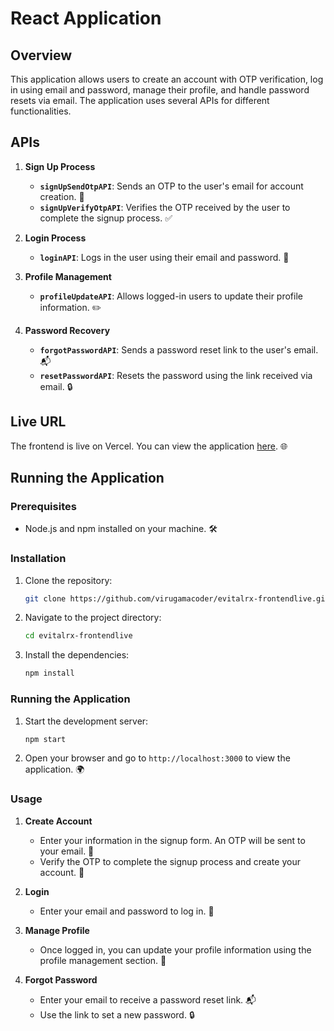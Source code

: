 # React Application

## Overview

This application allows users to create an account with OTP verification, log in using email and password, manage their profile, and handle password resets via email. The application uses several APIs for different functionalities.

## APIs

1. **Sign Up Process**
   - **`signUpSendOtpAPI`**: Sends an OTP to the user's email for account creation. 📧
   - **`signUpVerifyOtpAPI`**: Verifies the OTP received by the user to complete the signup process. ✅

2. **Login Process**
   - **`loginAPI`**: Logs in the user using their email and password. 🔑

3. **Profile Management**
   - **`profileUpdateAPI`**: Allows logged-in users to update their profile information. ✏️

4. **Password Recovery**
   - **`forgotPasswordAPI`**: Sends a password reset link to the user's email. 📬
   - **`resetPasswordAPI`**: Resets the password using the link received via email. 🔒

## Live URL

The frontend is live on Vercel. You can view the application [here](https://evitalrx-frontendlive.vercel.app/). 🌐

## Running the Application

### Prerequisites

- Node.js and npm installed on your machine. 🛠️

### Installation

1. Clone the repository:

    ```bash
    git clone https://github.com/virugamacoder/evitalrx-frontendlive.git
    ```

2. Navigate to the project directory:

    ```bash
    cd evitalrx-frontendlive
    ```

3. Install the dependencies:

    ```bash
    npm install
    ```

### Running the Application

1. Start the development server:

    ```bash
    npm start
    ```

2. Open your browser and go to `http://localhost:3000` to view the application. 🌍

### Usage

1. **Create Account**
   - Enter your information in the signup form. An OTP will be sent to your email. 📧
   - Verify the OTP to complete the signup process and create your account. 🎉

2. **Login**
   - Enter your email and password to log in. 🔑

3. **Manage Profile**
   - Once logged in, you can update your profile information using the profile management section. 📝

4. **Forgot Password**
   - Enter your email to receive a password reset link. 📬
   - Use the link to set a new password. 🔒
